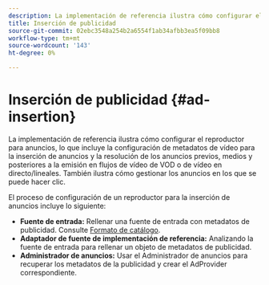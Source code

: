 ```yaml
---
description: La implementación de referencia ilustra cómo configurar el reproductor para anuncios, lo que incluye la configuración de metadatos de vídeo para la inserción de anuncios y la resolución de los anuncios previos, medios y posteriores a la emisión en flujos de vídeo de VOD o de vídeo en directo/lineales. También ilustra cómo gestionar los anuncios en los que se puede hacer clic.
title: Inserción de publicidad
source-git-commit: 02ebc3548a254b2a6554f1ab34afbb3ea5f09bb8
workflow-type: tm+mt
source-wordcount: '143'
ht-degree: 0%

---
```


# Inserción de publicidad {#ad-insertion}

La implementación de referencia ilustra cómo configurar el reproductor para anuncios, lo que incluye la configuración de metadatos de vídeo para la inserción de anuncios y la resolución de los anuncios previos, medios y posteriores a la emisión en flujos de vídeo de VOD o de vídeo en directo/lineales. También ilustra cómo gestionar los anuncios en los que se puede hacer clic.

El proceso de configuración de un reproductor para la inserción de anuncios incluye lo siguiente:

* **Fuente de entrada:** Rellenar una fuente de entrada con metadatos de publicidad. Consulte [Formato de catálogo](../set-up-dev-environment/exploring-code/catalog-format.md).
* **Adaptador de fuente de implementación de referencia:** Analizando la fuente de entrada para rellenar un objeto de metadatos de publicidad.
* **Administrador de anuncios:** Usar el Administrador de anuncios para recuperar los metadatos de la publicidad y crear el AdProvider correspondiente.
